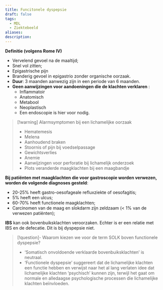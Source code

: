 ```yaml
---
title: Funcitonele dyspepsie
draft: false
tags:
  - MDL
  - Ziektebeeld
aliases: 
description: 
---
```


**Definitie (volgens Rome IV)**
- Vervelend gevoel na de maaltijd;
- Snel vol zitten;
- Epigastrische pijn
- Branderig gevoel in epigastrio zonder organische oorzaak. 
- **Duur**: 3 maanden aanwezig zijn in een periode van 6 maanden. 
- **Geen aanwijzingen voor aandoeningen die de klachten verklaren** :
	- Inflammatoir 
	- Anatomisch 
	- Metabool
	- Neoplastisch
	- Een endoscopie is hier voor nodig.


> [!warning] Alarmsymptomen bij een lichamelijke oorzaak
> - Hematemesis
> - Melena
> - Aanhoudend braken
> - Stoornis of pijn bij voedselpassage
> - Gewichtsverlies
> - Anemie
> - Aanwijzingen voor perforatie bij lichamelijk onderzoek
> - Plots veranderde maagklachten bij een maagbandje



**Bij patiënten met maagklachten die voor gastroscopie worden verwezen, worden de volgende diagnoses gesteld**:

- 20-25% heeft gastro-oesofageale refluxziekte of oesofagitis;
- 5% heeft een ulcus;
- 60-70% heeft functionele maagklachten;
- Carcinomen van de maag en slokdarm zijn zeldzaam (< 1% van de verwezen patiënten);

**IBS** kan ook bovenbuiksklachten veroorzaken. Echter is er een relatie met IBS en de defecatie. Dit is bij dyspepsie niet.


> [!question]- Waarom kiezen we voor de term SOLK boven functionele dyspepsie?
> - ‘Somatisch onvoldoende verklaarde bovenbuiksklachten’ is neutraal. 
> - ‘Functionele dyspepsie’ suggereert dat de lichamelijke klachten een functie hebben en verwijst naar het al lang verlaten idee dat lichamelijke klachten ‘psychisch’ kunnen zijn, terwijl het gaat om normale en alledaagse psychologische processen die lichamelijke klachten beïnvloeden.